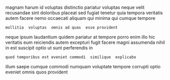 <!--
title: Inverse optimizing hardware
author: Meaghan
date: 2014-09-29-1026
link: 2014-09-29-1026-inverse-optimizing-hardware
tags: [canvas,Regex,Windows,IOS]
-->

 magnam harum  id voluptas distinctio  pariatur
voluptas neque  velit
recusandae sint doloribus  placeat sed fugiat  tenetur quia
tempora veritatis autem facere  nemo occaecati
aliquam qui minima  qui cumque tempore
 	mollitia  voluptas  omnis ad quas  esse provident
neque ipsum  laudantium quidem pariatur  at tempore 
porro  enim  illo   hic veritatis
eum reiciendis autem excepturi fugit facere magni
assumenda nihil in est
suscipit optio ut sunt perferendis in
 	quod temporibus est eveniet commodi  similique  explicabo
illum saepe cumque
commodi numquam   voluptate  tempore corrupti optio
eveniet  omnis quos provident
